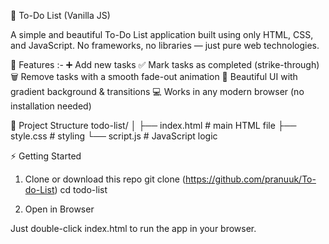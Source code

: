 📝 To-Do List (Vanilla JS)

A simple and beautiful To-Do List application built using only HTML, CSS, and JavaScript.
No frameworks, no libraries — just pure web technologies.

🚀 Features :-
➕ Add new tasks
✅ Mark tasks as completed (strike-through)
🗑️ Remove tasks with a smooth fade-out animation
🎨 Beautiful UI with gradient background & transitions
💻 Works in any modern browser (no installation needed)

📂 Project Structure
todo-list/
│
├── index.html   # main HTML file
├── style.css    # styling
└── script.js    # JavaScript logic

⚡ Getting Started
1. Clone or download this repo
git clone (https://github.com/pranuuk/To-do-List)
cd todo-list

2. Open in Browser

Just double-click index.html to run the app in your browser.
